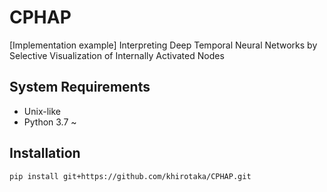 # CPHAP

[Implementation example] Interpreting Deep Temporal Neural Networks by Selective Visualization of Internally Activated Nodes

## System Requirements

-  Unix-like
-  Python 3.7 ~ 

## Installation

```shell script
pip install git+https://github.com/khirotaka/CPHAP.git
```
